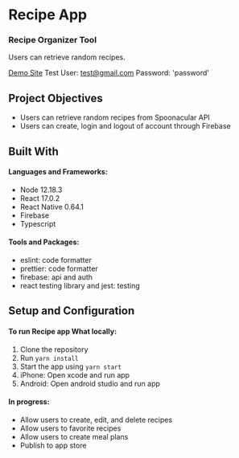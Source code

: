 # Recipe App

### Recipe Organizer Tool

Users can retrieve random recipes.

[Demo Site](https://foodie-next-client.herokuapp.com/)
Test User: test@gmail.com
Password: 'password'

## Project Objectives

- Users can retrieve random recipes from Spoonacular API
- Users can create, login and logout of account through Firebase 

## Built With

#### Languages and Frameworks:
- Node 12.18.3
- React 17.0.2
- React Native 0.64.1
- Firebase
- Typescript

#### Tools and Packages:
- eslint: code formatter
- prettier: code formatter
- firebase: api and auth
- react testing library and jest: testing

## Setup and Configuration

#### To run Recipe app What locally:

1. Clone the repository
2. Run `yarn install`
3. Start the app using `yarn start`
4. iPhone: Open xcode and run app
5. Android: Open android studio and run app 

#### In progress:
- Allow users to create, edit, and delete recipes
- Allow users to favorite recipes
- Allow users to create meal plans
- Publish to app store
